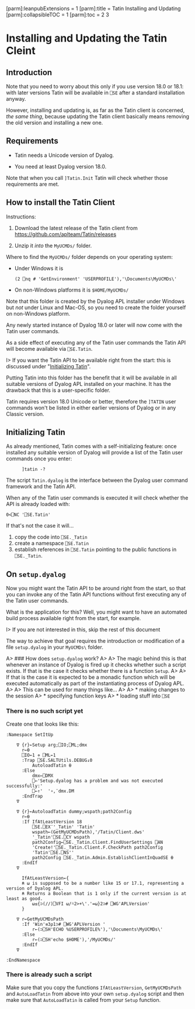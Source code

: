 [parm]:leanpubExtensions = 1
[parm]:title             = Tatin Installing and Updating
[parm]:collapsibleTOC    = 1
[parm]:toc               = 2 3


# Installing and Updating the Tatin Cleint

## Introduction

Note that you need to worry about this only if you use version 18.0 or 18.1: with later versions Tatin will be available in `⎕SE` after a standard installation anyway.

However, installing and updating is, as far as the Tatin client is concerned, _the same thing_, because updating the Tatin client basically means removing the old version and installing a new one.

## Requirements

* Tatin needs a Unicode version of Dyalog.

* You need at least Dyalog version 18.0.

Note that when you call `]Tatin.Init` Tatin will check whether those requirements are met.

## How to install the Tatin Client

Instructions:

1. Download the latest release of the Tatin client from <https://github.com/aplteam/Tatin/releases>

2. Unzip it _into_ the `MyUCMDs/` folder.   

Where to find the `MyUCMDs/` folder depends on your operating system:

* Under Windows it is 

  `(2 ⎕nq # 'GetEnvironment' 'USERPROFILE'),'\Documents\MyUCMDs\'`

* On non-Windows platforms it is `$HOME/MyUCMDs/`

Note that this folder is created by the Dyalog APL installer under Windows but _not_ under Linux and Mac-OS, so you need to create the folder yourself on non-Windows platform.

Any newly started instance of Dyalog 18.0 or later will now come with the Tatin user commands.

As a side effect of executing any of the Tatin user commands the Tatin API will become available via `⎕SE.Tatin`.

I> If you want the Tatin API to be available right from the start: this is discussed under "[Initializing Tatin](#)".

Putting Tatin into this folder has the benefit that it will be available in all suitable versions of Dyalog APL installed on your machine. It has the drawback that this is a user-specific folder.

Tatin requires version 18.0 Unicode or better, therefore the `]TATIN` user commands won't be listed in either earlier versions of Dyalog or in any Classic version.


## Initializing Tatin

As already mentioned, Tatin comes with a self-initializing feature: once installed any suitable version of Dyalog will provide a list of the Tatin user commands once you enter:

```
      ]tatin -?
```

The script `Tatin.dyalog` is the interface between the Dyalog user command framework and the Tatin API.

When any of the Tatin user commands is executed it will check whether the API is already loaded with:

```
0<⎕NC '⎕SE.Tatin'
```

If that's not the case it will...

  1. copy the code into `⎕SE._Tatin`
  2. create a namespace `⎕SE.Tatin` 
  3. establish references in `⎕SE.Tatin` pointing to the public functions in `⎕SE._Tatin`. 


## On `setup.dyalog`

Now you might want the Tatin API to be around right from the start, so that you can invoke any of the Tatin API functions without first executing any of the Tatin user commands. 

What is the application for this? Well, you might want to have an automated build process available right from the start, for example.

I> If you are not interested in this, skip the rest of this document


The way to achieve that goal requires the introduction or modification of a file `setup.dyalog` in your `MyUCMDs\` folder.

A> ### How does `setup.dyalog` work?
A>
A> The magic behind this is that whenever an instance of Dyalog is fired up it checks whether such a script exists. If that is the case it checks whether there is a function `Setup`. 
A>
A> If that is the case it is expected to be a monadic function which will be executed automatically as part of the instantiating process of Dyalog APL.
A>
A> This can be used for many things like...
A>
A> * making changes to the session
A> * specifying function keys 
A> * loading stuff into `⎕SE`

### There is no such script yet

Create one that looks like this:

```
:Namespace SetItUp

    ∇ {r}←Setup arg;⎕IO;⎕ML;dmx
      r←⍬
      ⎕IO←1 ⋄ ⎕ML←1
      :Trap ⎕SE.SALTUtils.DEBUG↓0
          AutoloadTatin ⍬
      :Else
          dmx←⎕DMX
          ⎕←'Setup.dyalog has a problem and was not executed successfully:'
          ⎕←↑'  '∘,¨dmx.DM
      :EndTrap
    ∇

    ∇ {r}←AutoloadTatin dummy;wspath;path2Config
      r←⍬
      :If IfAtLeastVersion 18
          ⎕SE.⎕EX¨'_Tatin' 'Tatin'
          wspath←(GetMyUCMDsPath),'/Tatin/Client.dws'
          '_Tatin'⎕SE.⎕CY wspath
          path2Config←⎕SE._Tatin.Client.FindUserSettings ⎕AN
          'Create!'⎕SE._Tatin.Client.F.CheckPath path2Config
          'Tatin'⎕SE.⎕NS''
          path2Config ⎕SE._Tatin.Admin.EstablishClientInQuadSE ⍬
      :EndIf
    ∇

      IfAtLeastVersion←{
      ⍝ ⍵ is supposed to be a number like 15 or 17.1, representing a version of Dyalog APL.
      ⍝ Returns a Boolean that is 1 only if the current version is at least as good.
          ⍵≤{⊃(//)⎕VFI ⍵/⍨2>+\'.'=⍵}2⊃# ⎕WG'APLVersion'
      }

    ∇ r←GetMyUCMDsPath
      :If 'Win'≡3⍴1⊃# ⎕WG'APLVersion '
          r←(⊃⎕SH'ECHO %USERPROFILE%'),'\Documents\MyUCMDs\'
      :Else
          r←(⊃⎕SH'echo $HOME'),'/MyUCMDs/'
      :EndIf
    ∇

:EndNamespace
```

### There is already such a script

Make sure that you copy the functions `IfAtLeastVersion`, `GetMyUCMDsPath` and `AutoLoadTatin` from above into your own `setup.dyalog` script and then make sure that `AutoLoadTatin` is called from your `Setup` function.